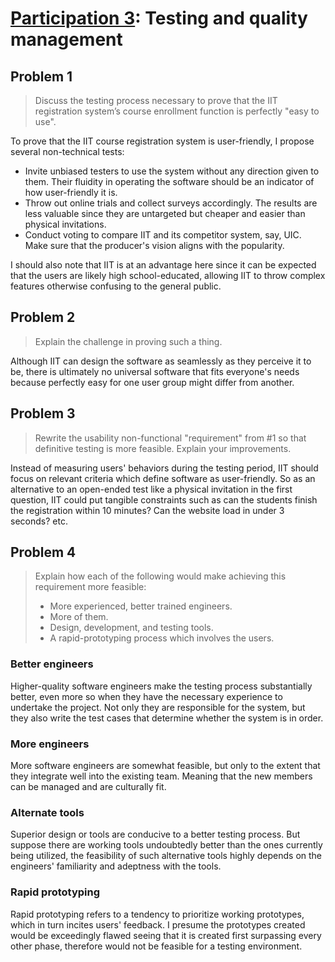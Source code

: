 # [Participation 3](https://github.com/hendraanggrian/IIT-CS487/blob/assets/lect4.pdf): Testing and quality management

## Problem 1

> Discuss the testing process necessary to prove that the IIT registration
  system’s course enrollment function is perfectly "easy to use".

To prove that the IIT course registration system is user-friendly, I propose
several non-technical tests:

- Invite unbiased testers to use the system without any direction given to them.
  Their fluidity in operating the software should be an indicator of how
  user-friendly it is.
- Throw out online trials and collect surveys accordingly. The results are less
  valuable since they are untargeted but cheaper and easier than physical
  invitations.
- Conduct voting to compare IIT and its competitor system, say, UIC. Make sure
  that the producer's vision aligns with the popularity.

I should also note that IIT is at an advantage here since it can be expected
that the users are likely high school-educated, allowing IIT to throw complex
features otherwise confusing to the general public.

## Problem 2

> Explain the challenge in proving such a thing.

Although IIT can design the software as seamlessly as they perceive it to be,
there is ultimately no universal software that fits everyone's needs because
perfectly easy for one user group might differ from another.

## Problem 3

> Rewrite the usability non-functional "requirement" from #1 so that definitive
  testing is more feasible. Explain your improvements.

Instead of measuring users' behaviors during the testing period, IIT should
focus on relevant criteria which define software as user-friendly. So as an
alternative to an open-ended test like a physical invitation in the first
question, IIT could put tangible constraints such as can the students finish the
registration within 10 minutes? Can the website load in under 3 seconds? etc.

## Problem 4

> Explain how each of the following would make achieving this requirement more
  feasible:
>
> - More experienced, better trained engineers.
> - More of them.
> - Design, development, and testing tools.
> - A rapid-prototyping process which involves the users.

### Better engineers

Higher-quality software engineers make the testing process substantially better,
even more so when they have the necessary experience to undertake the project.
Not only they are responsible for the system, but they also write the test cases
that determine whether the system is in order.

### More engineers

More software engineers are somewhat feasible, but only to the extent that they
integrate well into the existing team. Meaning that the new members can be
managed and are culturally fit.

### Alternate tools

Superior design or tools are conducive to a better testing process. But suppose
there are working tools undoubtedly better than the ones currently being
utilized, the feasibility of such alternative tools highly depends on the
engineers' familiarity and adeptness with the tools.

### Rapid prototyping

Rapid prototyping refers to a tendency to prioritize working prototypes, which
in turn incites users' feedback. I presume the prototypes created would be
exceedingly flawed seeing that it is created first surpassing every other phase,
therefore would not be feasible for a testing environment.
